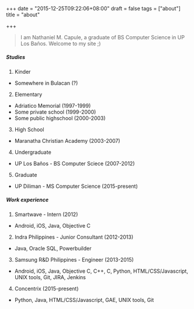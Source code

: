 +++
date = "2015-12-25T09:22:06+08:00"
draft = false
tags = ["about"]
title = "about"

+++

> I am Nathaniel M. Capule, a graduate of BS Computer Science in UP Los Baños. Welcome to my site ;) 

<!--more-->

##### Studies

1. Kinder
  * Somewhere in Bulacan (?)
2. Elementary
  * Adriatico Memorial (1997-1999)
  * Some private school (1999-2000)
  * Some public highschool (2000-2003)
3. High School
  * Maranatha Christian Academy (2003-2007)
4. Undergraduate
  * UP Los Baños - BS Computer Sciece (2007-2012)
5. Graduate
  * UP Diliman - MS Computer Science (2015-present)

##### Work experience

1. Smartwave - Intern (2012)
  * Android, iOS, Java, Objective C
2. Indra Philippines - Junior Consultant (2012-2013)
  * Java, Oracle SQL, Powerbuilder
3. Samsung R&D Philippines - Engineer (2013-2015)
  * Android, iOS, Java, Objective C, C++, C, Python, HTML/CSS/Javascript, UNIX tools, Git, JIRA, Jenkins
4. Concentrix (2015-present)
  * Python, Java, HTML/CSS/Javascript, GAE, UNIX tools, Git

